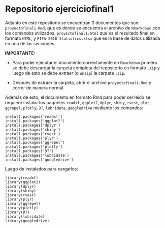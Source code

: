 # Repositorio ejerciciofinal1

Adjunto en este repositorio se encuentran 3 documentos que son `proyectofinal1.Rmd`, que es donde se encuentra el archivo de `Rmarkdown` con los comandos utilizados, `proyectofinal1.html` que es el resultado final en formato `HTML`, y `FIFA 2018 Statistics.xlsx` que es la base de datos utilizada en una de las secciones.

**IMPORTANTE:** 
- Para poder ejecutar el documento correctamente en `Rmarkdown` primero se debe descargar la carpeta completa del repositorio en formato `.zip` y luego de esto se debe extraer (o `unzip`) la carpeta `.zip`.

- Después de extraer la carpeta, abrir el archivo `proyectofinal1.Rmd` y correr de manera normal.

Además de esto, el documento en formato Rmd para poder ser leído se requiere instalar los paquetes `readxl`, `ggplot2`, `dplyr`, `shiny`, `rvest`, `plyr`, `ggrepel`, `plotly`, `DT`, `lubridate`, `googledrive` mediante los comandos: 

```
install.packages('readxl')
install.packages('ggplot2')
install.packages('dplyr')
install.packages('shiny')
install.packages('rvest')
install.packages('plyr')
install.packages('ggrepel')
install.packages('plotly')
install.packages('DT')
install.packages('lubridate')
install.packages('googledrive')
```

Luego de instalados para cargarlos:

```
library(readxl)
library(ggplot2)
library(dplyr)
library(shiny)
library(rvest)
library(plyr)
library(ggrepel)
library(plotly)
library(DT)
library(lubridate)
library(googledrive)
```
